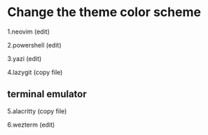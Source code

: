 # Change the theme color scheme

   1.neovim (edit)  

   2.powershell (edit)  

   3.yazi (edit)  

   4.lazygit (copy file)  

## terminal emulator

   5.alacritty (copy file)  

   6.wezterm (edit)  

